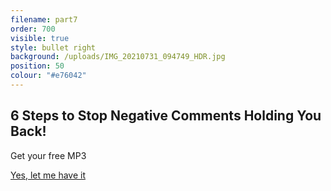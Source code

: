 ```yaml
---
filename: part7
order: 700
visible: true
style: bullet right
background: /uploads/IMG_20210731_094749_HDR.jpg
position: 50
colour: "#e76042"
---
```

## 6 Steps to Stop Negative Comments Holding You Back! 

<div class="centred">
Get your free MP3
</div>

<a class="cta" href="/signup/negativefeedback">Yes, let me have it</a>